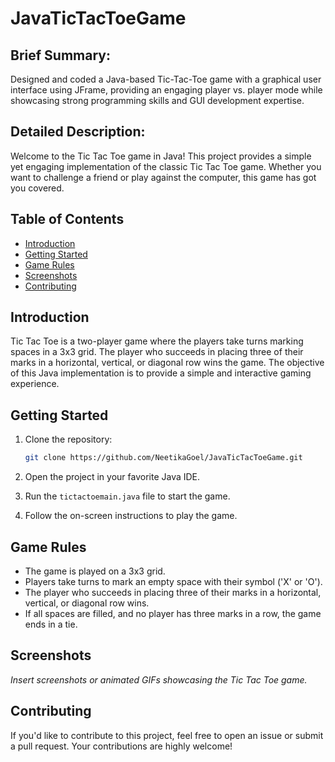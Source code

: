 # JavaTicTacToeGame

## Brief Summary:
Designed and coded a Java-based Tic-Tac-Toe game with a graphical user interface using JFrame, providing an engaging player vs. player mode while showcasing strong programming skills and GUI development expertise.

## Detailed Description:
Welcome to the Tic Tac Toe game in Java! This project provides a simple yet engaging implementation of the classic Tic Tac Toe game. Whether you want to challenge a friend or play against the computer, this game has got you covered.

## Table of Contents
- [Introduction](#introduction)
- [Getting Started](#getting-started)
- [Game Rules](#game-rules)
- [Screenshots](#screenshots)
- [Contributing](#contributing)


## Introduction

Tic Tac Toe is a two-player game where the players take turns marking spaces in a 3x3 grid. The player who succeeds in placing three of their marks in a horizontal, vertical, or diagonal row wins the game. The objective of this Java implementation is to provide a simple and interactive gaming experience.

## Getting Started

1. Clone the repository:

   ```bash
   git clone https://github.com/NeetikaGoel/JavaTicTacToeGame.git
   ```

2. Open the project in your favorite Java IDE.

3. Run the `tictactoemain.java` file to start the game.

4. Follow the on-screen instructions to play the game.

## Game Rules

- The game is played on a 3x3 grid.
- Players take turns to mark an empty space with their symbol ('X' or 'O').
- The player who succeeds in placing three of their marks in a horizontal, vertical, or diagonal row wins.
- If all spaces are filled, and no player has three marks in a row, the game ends in a tie.

## Screenshots

_Insert screenshots or animated GIFs showcasing the Tic Tac Toe game._

## Contributing

If you'd like to contribute to this project, feel free to open an issue or submit a pull request. Your contributions are highly welcome!


